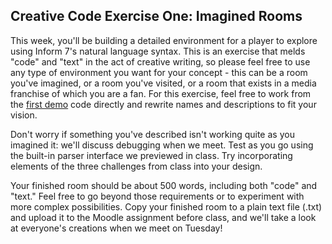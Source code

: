 ## Creative Code Exercise One: Imagined Rooms

This week, you'll be building a detailed environment for a player to explore using Inform 7's natural language syntax. This is an exercise that melds "code" and "text" in the act of creative writing, so please feel free to use any type of environment you want for your concept - this can be a room you've imagined, or a room you've visited, or a room that exists in a media franchise of which you are a fan. For this exercise, feel free to work from the [first demo](inform_one.md) code directly and rewrite names and descriptions to fit your vision.

Don't worry if something you've described isn't working quite as you imagined it: we'll discuss debugging when we meet. Test as you go using the built-in parser interface we previewed in class. Try incorporating elements of the three challenges from class into your design.

Your finished room should be about 500 words, including both "code" and "text." Feel free to go beyond those requirements or to experiment with more complex possibilities. Copy your finished room to a plain text file (.txt) and upload it to the Moodle assignment before class, and we'll take a look at everyone's creations when we meet on Tuesday!
